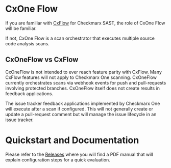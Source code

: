 # CxOne Flow

If you are familiar with [CxFlow](https://github.com/checkmarx-ltd/cx-flow) for Checkmarx SAST, the role of CxOne Flow will be familiar.  

If not, CxOne Flow is a scan orchestrator that executes multiple source code analysis scans.  

## CxOneFlow vs CxFlow

CxOneFlow is not intended to ever reach feature parity with CxFlow.  Many CxFlow features will not apply to Checkmarx One scanning.  CxOneFlow currently orchestrates scans via webhook events for push and pull-requests involving protected branches.  CxOneFlow
itself does not create results in feedback applications.

The issue tracker feedback applications implemented by Checkmarx One will execute after
a scan if configured.  This will not generally create or update a pull-request comment
but will manage the issue lifecycle in an issue tracker.


# Quickstart and Documentation

Please refer to the [Releases](https://github.com/checkmarx-ts/cxone-flow/releases) where you will find a PDF manual that will explain configuration steps for a quick evaluation.

